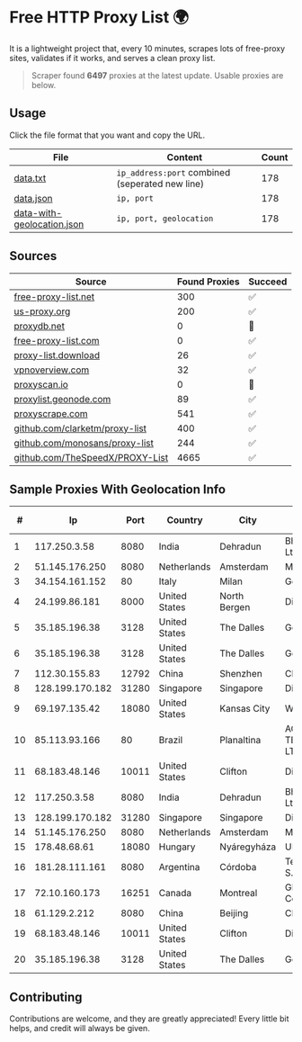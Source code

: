 
# Free HTTP Proxy List 🌍

It is a lightweight project that, every 10 minutes, scrapes lots of free-proxy sites, validates if it works, and serves a clean proxy list.


> Scraper found **6497** proxies at the latest update. Usable proxies are below.

## Usage

Click the file format that you want and copy the URL.


|File|Content|Count|
|----|-------|-----|
|[data.txt](https://raw.githubusercontent.com/themiralay/Proxy-List-World/master/data.txt)|`ip_address:port` combined (seperated new line)|178|
|[data.json](https://raw.githubusercontent.com/themiralay/Proxy-List-World/master/data.json)|`ip, port`|178|
|[data-with-geolocation.json](https://raw.githubusercontent.com/themiralay/Proxy-List-World/master/data-with-geolocation.json)|`ip, port, geolocation`|178|

## Sources

|Source|Found Proxies|Succeed|
|------|-------------|-------|
|[free-proxy-list.net](https://free-proxy-list.net)|300|✅|
|[us-proxy.org](https://www.us-proxy.org)|200|✅|
|[proxydb.net](http://proxydb.net)|0|🚫|
|[free-proxy-list.com](https://free-proxy-list.com/?page=&port=&type%5B%5D=http&type%5B%5D=https&up_time=0&search=Search)|0|✅|
|[proxy-list.download](https://www.proxy-list.download/HTTP)|26|✅|
|[vpnoverview.com](https://vpnoverview.com/privacy/anonymous-browsing/free-proxy-servers)|32|✅|
|[proxyscan.io](https://www.proxyscan.io)|0|🚫|
|[proxylist.geonode.com](https://proxylist.geonode.com/api/proxy-list?limit=300&page=1&sort_by=lastChecked&sort_type=desc&protocols=http,https)|89|✅|
|[proxyscrape.com](https://api.proxyscrape.com/v2/?request=displayproxies&protocol=http&timeout=10000&country=all&ssl=all&anonymity=all)|541|✅|
|[github.com/clarketm/proxy-list](https://raw.githubusercontent.com/clarketm/proxy-list/master/proxy-list-raw.txt)|400|✅|
|[github.com/monosans/proxy-list](https://raw.githubusercontent.com/monosans/proxy-list/main/proxies/http.txt)|244|✅|
|[github.com/TheSpeedX/PROXY-List](https://raw.githubusercontent.com/TheSpeedX/PROXY-List/master/http.txt)|4665|✅|


## Sample Proxies With Geolocation Info

|#|Ip|Port|Country|City|Internet Service Provider|
|-|--|----|-------|----|-------------------------|
|1|117.250.3.58|8080|India|Dehradun|Bharat Sanchar Nigam Ltd|
|2|51.145.176.250|8080|Netherlands|Amsterdam|Microsoft Corporation|
|3|34.154.161.152|80|Italy|Milan|Google LLC|
|4|24.199.86.181|8000|United States|North Bergen|DigitalOcean, LLC|
|5|35.185.196.38|3128|United States|The Dalles|Google LLC|
|6|35.185.196.38|3128|United States|The Dalles|Google LLC|
|7|112.30.155.83|12792|China|Shenzhen|China Mobile|
|8|128.199.170.182|31280|Singapore|Singapore|DigitalOcean, LLC|
|9|69.197.135.42|18080|United States|Kansas City|WholeSale Internet|
|10|85.113.93.166|80|Brazil|Planaltina|AGE TELECOMUNICACOES LTDA|
|11|68.183.48.146|10011|United States|Clifton|DigitalOcean, LLC|
|12|117.250.3.58|8080|India|Dehradun|Bharat Sanchar Nigam Ltd|
|13|128.199.170.182|31280|Singapore|Singapore|DigitalOcean, LLC|
|14|51.145.176.250|8080|Netherlands|Amsterdam|Microsoft Corporation|
|15|178.48.68.61|18080|Hungary|Nyáregyháza|UPC|
|16|181.28.111.161|8080|Argentina|Córdoba|Telecom Argentina S.A|
|17|72.10.160.173|16251|Canada|Montreal|GloboTech Communications|
|18|61.129.2.212|8080|China|Beijing|CHINANET|
|19|68.183.48.146|10011|United States|Clifton|DigitalOcean, LLC|
|20|35.185.196.38|3128|United States|The Dalles|Google LLC|



## Contributing

Contributions are welcome, and they are greatly appreciated! Every
little bit helps, and credit will always be given.

